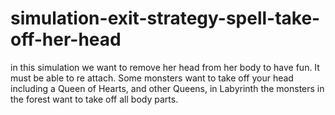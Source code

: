 # simulation-exit-strategy-spell-take-off-her-head
in this simulation we want to remove her head from her body to have fun. It must be able to re attach. Some monsters want to take off your head including a Queen of Hearts, and other Queens, in Labyrinth the monsters in the forest want to take off all body parts.
